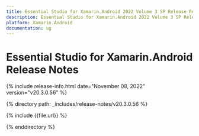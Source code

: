 ```yaml
---
title: Essential Studio for Xamarin.Android 2022 Volume 3 SP Release Release Notes  
description: Essential Studio for Xamarin.Android 2022 Volume 3 SP Release Release Notes  
platform: Xamarin.Android
documentation: ug
---
```


# Essential Studio for Xamarin.Android  Release Notes  

{% include release-info.html date="November 08, 2022"  version="v20.3.0.56" %} 

{% directory path: _includes/release-notes/v20.3.0.56 %}

{% include {{file.url}} %}

{% enddirectory %}